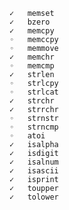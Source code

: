 	✓	memset
	✓	bzero
	✓	memcpy
	◦	memccpy
	◦	memmove
	✓	memchr
	◦	memcmp
	✓	strlen
	◦	strlcpy
	◦	strlcat
	✓	strchr
	✓	strrchr
	◦	strnstr
	◦	strncmp
	◦	atoi
	✓	isalpha
	✓	isdigit
	✓	isalnum
	✓	isascii
	✓	isprint
	✓	toupper
	✓	tolower
